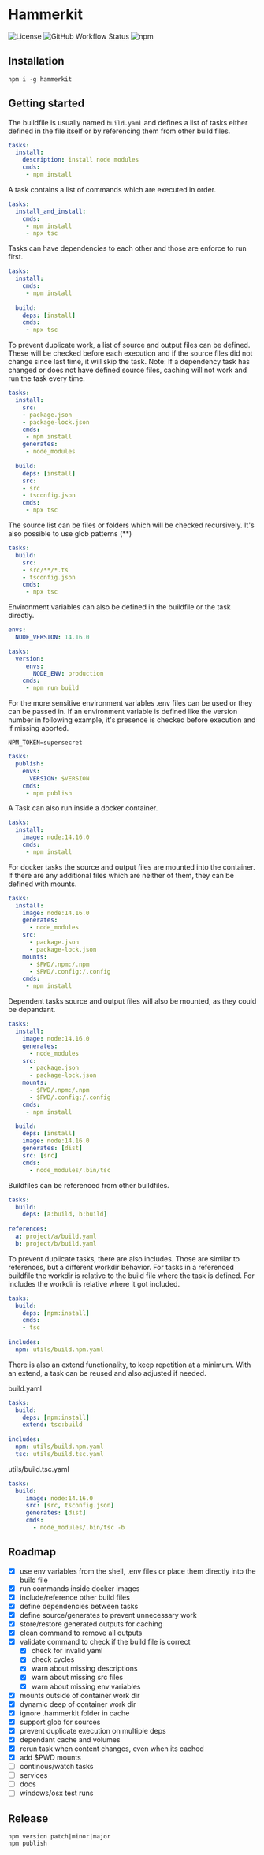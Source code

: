 # Hammerkit

![License](https://img.shields.io/npm/l/hammerkit)
![GitHub Workflow Status](https://img.shields.io/github/workflow/status/no0dles/hammerkit/master)
![npm](https://img.shields.io/npm/v/hammerkit)

## Installation

```npm i -g hammerkit```

## Getting started

The buildfile is usually named `build.yaml` and defines a list of tasks either defined in the file itself or by referencing them from other build files.

```yaml
tasks:
  install:
    description: install node modules
    cmds:
	 - npm install
```

A task contains a list of commands which are executed in order.

```yaml
tasks:
  install_and_install:
    cmds:
	 - npm install
	 - npx tsc
```

Tasks can have dependencies to each other and those are enforce to run first.

```yaml
tasks:
  install:
    cmds:
	 - npm install
	
  build:
    deps: [install]
    cmds:
	 - npx tsc
```

To prevent duplicate work, a list of source and output files can be defined. These will be checked before each execution and if the source files did not change since last time, it will skip the task. Note: If a dependency task has changed or does not have defined source files, caching will not work and run the task every time.

```yaml
tasks:
  install:
    src:
    - package.json
    - package-lock.json
    cmds:
	 - npm install
    generates:
	 - node_modules
	
  build:
    deps: [install]
    src:
    - src
    - tsconfig.json
    cmds:
	 - npx tsc
```

The source list can be files or folders which will be checked recursively. It's also possible to use glob patterns (**)

```yaml
tasks:
  build:
    src:
    - src/**/*.ts
    - tsconfig.json
    cmds:
	 - npx tsc
```

Environment variables can also be defined in the buildfile or the task directly.

```yaml
envs:
  NODE_VERSION: 14.16.0

tasks:
  version:
  	 envs:
  	   NODE_ENV: production
    cmds:
	 - npm run build
```

For the more sensitive environment variables .env files can be used or they can be passed in. If an environment variable is defined like the version number in following example, it's presence is checked before execution and if missing aborted.

```
NPM_TOKEN=supersecret
```

```yaml
tasks:
  publish:
    envs:
      VERSION: $VERSION
    cmds:
	 - npm publish
```

A Task can also run inside a docker container. 

```yaml
tasks:
  install:
    image: node:14.16.0
    cmds:
	 - npm install
```

For docker tasks the source and output files are mounted into the container. If there are any additional files which are neither of them, they can be defined with mounts.

```yaml
tasks:
  install:
    image: node:14.16.0
    generates:
      - node_modules
    src:
      - package.json
      - package-lock.json
    mounts:
      - $PWD/.npm:/.npm
      - $PWD/.config:/.config
    cmds:
	 - npm install
```

Dependent tasks source and output files will also be mounted, as they could be depandant. 
 
```yaml
tasks:
  install:
    image: node:14.16.0
    generates:
      - node_modules
    src:
      - package.json
      - package-lock.json
    mounts:
      - $PWD/.npm:/.npm
      - $PWD/.config:/.config
    cmds:
	 - npm install

  build:
    deps: [install]
    image: node:14.16.0
    generates: [dist]
    src: [src]
    cmds:
      - node_modules/.bin/tsc
```

Buildfiles can be referenced from other buildfiles. 

```yaml
tasks:
  build:
    deps: [a:build, b:build]
    
references:
  a: project/a/build.yaml
  b: project/b/build.yaml
```

To prevent duplicate tasks, there are also includes. Those are similar to references, but a different workdir behavior. For tasks in a referenced buildfile the workdir is relative to the build file where the task is defined. For includes the workdir is relative where it got included.


```yaml
tasks:
  build:
    deps: [npm:install]
    cmds:
    - tsc
    
includes:
  npm: utils/build.npm.yaml
```

There is also an extend functionality, to keep repetition at a minimum. With an extend, a task can be reused and also adjusted if needed.

build.yaml

```yaml
tasks:
  build:
    deps: [npm:install]
    extend: tsc:build    
    
includes:
  npm: utils/build.npm.yaml
  tsc: utils/build.tsc.yaml
```

utils/build.tsc.yaml

```yaml
tasks:
  build:
     image: node:14.16.0
     src: [src, tsconfig.json]
     generates: [dist]
     cmds:
       - node_modules/.bin/tsc -b
```

## Roadmap


- [x] use env variables from the shell, .env files or place them directly into the build file
- [x] run commands inside docker images
- [x] include/reference other build files
- [x] define dependencies between tasks
- [x] define source/generates to prevent unnecessary work
- [x] store/restore generated outputs for caching
- [x] clean command to remove all outputs
- [x] validate command to check if the build file is correct
    - [x] check for invalid yaml
    - [x] check cycles
    - [x] warn about missing descriptions
    - [x] warn about missing src files
    - [x] warn about missing env variables

- [x] mounts outside of container work dir
- [x] dynamic deep of container work dir
- [x] ignore .hammerkit folder in cache
- [x] support glob for sources
- [x] prevent duplicate execution on multiple deps
- [x] dependant cache and volumes
- [x] rerun task when content changes, even when its cached
- [x] add $PWD mounts
- [ ] continous/watch tasks
- [ ] services
- [ ] docs
- [ ] windows/osx test runs

## Release
```
npm version patch|minor|major
npm publish
```
